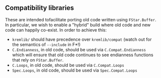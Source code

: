 ## Compatibility libraries

These are intended tofacilitate porting old code written using `FStar.Buffer`.
In particular, we wish to enable a "hybrid" build where old code and new code
can happily co-exist. In order to achieve this:
- `kremlib/` should have precedence over `kremlib/compat` (watch out for the
  semantics of `--include` in F\*!)
- `C.Endianness`, in old code, should be used via `C.Compat.Endianness` which
  will ensure that old code continues to see endianness functions that rely on
  `FStar.Buffer`.
- `C.Loops`, in old code, should be used via `C.Compat.Loops`
- `Spec.Loops`, in old code, should be used via `Spec.Compat.Loops`
